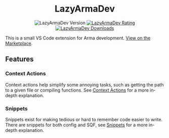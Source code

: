<h1 align="center">LazyArmaDev</h1>
<p align="center">
    <img src="https://img.shields.io/visual-studio-marketplace/v/DartRuffian.LazyArmaDev?style=flat-square&label=Version" alt="LazyArmaDev Version">
    <a href="https://marketplace.visualstudio.com/items?itemName=DartRuffian.lazyarmadev">
        <img src="https://img.shields.io/visual-studio-marketplace/stars/DartRuffian.LazyArmaDev?style=flat-square&label=Rating" alt="LazyArmaDev Rating">
        <img src="https://img.shields.io/visual-studio-marketplace/d/DartRuffian.LazyArmaDev?style=flat-square&label=Downloads" alt="LazyArmaDev Downloads">
    </a>
</p>


This is a small VS Code extension for Arma development. [View on the Marketplace](https://marketplace.visualstudio.com/items?itemName=DartRuffian.lazyarmadev).

## Features

### Context Actions
Context actions help simplify some annoying tasks, such as getting the path to a given file or compiling functions. See [Context Actions](https://github.com/DartsArmaMods/LazyArmaDev/wiki/Context-Actions) for a more in-depth explanation.

### Snippets
Snippets exist for making tedious or hard to remember code easier to write. There are snippets for both config and SQF, see [Snippets](https://github.com/DartsArmaMods/LazyArmaDev/wiki/Snippets) for a more in-depth explanation.